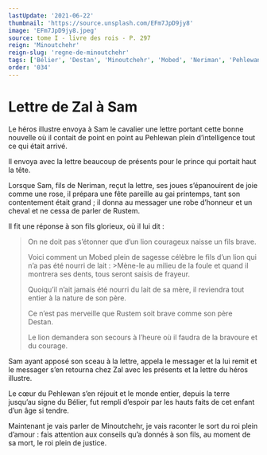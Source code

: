 ```yaml
---
lastUpdate: '2021-06-22'
thumbnail: 'https://source.unsplash.com/EFm7JpD9jy8'
image: 'EFm7JpD9jy8.jpeg'
source: tome I - livre des rois - P. 297
reign: 'Minoutchehr'
reign-slug: 'regne-de-minoutchehr'
tags: ['Bélier', 'Destan', 'Minoutchehr', 'Mobed', 'Neriman', 'Pehlewan', 'Rustem', 'Sam', 'Zal']
order: '034'
---
```


# Lettre de Zal à Sam

Le héros illustre envoya à Sam le cavalier une lettre portant cette bonne nouvelle où il contait de point en point au Pehlewan plein d’intelligence tout ce qui était arrivé.

Il envoya avec la lettre beaucoup de présents pour le prince qui portait haut la tête.

Lorsque Sam, fils de Neriman, reçut la lettre, ses joues s’épanouirent de joie comme une rose, il prépara une fête pareille au gai printemps, tant son contentement était grand ; il donna au messager une robe d’honneur et un cheval et ne cessa de parler de Rustem.

Il fit une réponse à son fils glorieux, où il lui dit :

> On ne doit pas s’étonner que d’un lion courageux naisse un fils brave.
>
> Voici comment un Mobed plein de sagesse célèbre le fils d’un lion qui n’a pas été nourri de lait : >Mène-le au milieu de la foule et quand il montrera ses dents, tous seront saisis de frayeur.
>
> Quoiqu’il n’ait jamais été nourri du lait de sa mère, il reviendra tout entier à la nature de son père.
>
> Ce n’est pas merveille que Rustem soit brave comme son père Destan.
>
> Le lion demandera son secours à l’heure où il faudra de la bravoure et du courage.

Sam ayant apposé son sceau à la lettre, appela le messager et la lui remit et le messager s’en retourna chez Zal avec les présents et la lettre du héros illustre.

Le cœur du Pehlewan s’en réjouit et le monde entier, depuis la terre jusqu’au signe du Bélier, fut rempli d’espoir par les hauts faits de cet enfant d’un âge si tendre.

Maintenant je vais parler de Minoutchehr, je vais raconter le sort du roi plein d’amour : fais attention aux conseils qu’a donnés à son fils, au moment de sa mort, le roi plein de justice.
